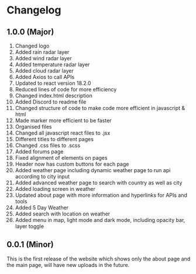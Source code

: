 # Changelog

## 1.0.0 (Major)

1. Changed logo
1. Added rain radar layer
1. Added wind radar layer
1. Added temperature radar layer
1. Added cloud radar layer
1. Added Axios to call APIs
1. Updated to react version 18.2.0
1. Reduced lines of code for more efficiency
1. Changed index.html description
1. Added Discord to readme file
1. Changed structure of code to make code more efficient in javascript & html
1. Made marker more efficient to be faster
1. Organised files
1. Changed all javascript react files to .jsx
1. Different titles to different pages
1. Changed .css files to .scss
1. Added forums page
1. Fixed alignment of elements on pages
1. Header now has custom buttons for each page
1. Added weather page including dynamic weather page to run api according to city input
1. Added advanced weather page to search with country as well as city
1. Added loading screen in weather
1. Updated about page with more information and hyperlinks for APIs and tools
1. Added 5 Day Weather
1. Added search with location on weather
1. Added menu in map, light mode and dark mode, including opacity bar, layer toggle

## 0.0.1 (Minor)

This is the first release of the website which shows only the about page and the main page, will have new uploads in the future.
